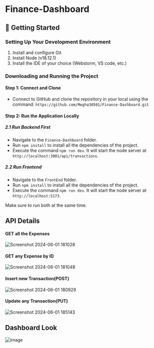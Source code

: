 # Finance-Dashboard

## 🚀 Getting Started

### Setting Up Your Development Environment

1. Install and configure Git
2. Install Node (v18.12.1)
3. Install the IDE of your choice (Webstorm, VS code, etc.)

### Downloading and Running the Project

#### Step 1: Connect and Clone
- Connect to GitHub and clone the repository in your local using the command: `https://github.com/Megha30501/Finance-Dashboard.git`
#### Step 2: Run the Application Locally

##### 2.1 Run Backend First

- Navigate to the `Finance-Dashboard` folder.
- Run `npm install` to install all the dependencies of the project.
- Execute the command `npm run dev`. It will start the node server at `http://localhost:3001/api/transactions`.

##### 2.2 Run Frontend

- Navigate to the `FrontEnd` folder.
- Run `npm install` to install all the dependencies of the project.
- Execute the command `npm run dev`. It will start the node server at `http://localhost:5173`.

Make sure to run both at the same time.

## API Details
#### GET all the Expenses
![Screenshot 2024-06-01 181028](https://github.com/Megha30501/Finance-Dashboard/assets/123281504/382d5072-1d91-469e-a623-4665f208c94d)

#### GET any Expense by ID
![Screenshot 2024-06-01 181048](https://github.com/Megha30501/Finance-Dashboard/assets/123281504/871c37b0-8346-446a-bf5b-8478e7af1db4)

#### Insert new Transaction(POST)
![Screenshot 2024-06-01 180929](https://github.com/Megha30501/Finance-Dashboard/assets/123281504/fe25908e-49a5-4994-aca7-4091a5a63af4)

#### Update any Transaction(PUT)
![Screenshot 2024-06-01 185143](https://github.com/Megha30501/Finance-Dashboard/assets/123281504/f1e9e6c8-31c6-44df-a9fb-9ba16123cc8d)


## Dashboard Look
![image](https://github.com/Megha30501/Finance-Dashboard/assets/123281504/33617ad8-6875-422d-a7c8-159a6beda99d)

